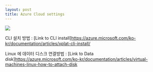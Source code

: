 ```yaml
---
layout: post
title: Azure Cloud settings
---
```


![](http://libcloud.readthedocs.org/en/latest/_images/azure.jpg)

CLI 설치 방법 : [Link to CLI install]https://azure.microsoft.com/ko-kr/documentation/articles/xplat-cli-install/
 
Linux 에 데이터 디스크 연결방법 : [Link to Data disk]https://azure.microsoft.com/ko-kr/documentation/articles/virtual-machines-linux-how-to-attach-disk
 

